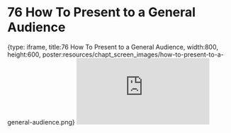 # 76 How To Present to a General Audience
 
{type: iframe, title:76 How To Present to a General Audience, width:800, height:600, poster:resources/chapt_screen_images/how-to-present-to-a-general-audience.png}
![](https://datatrail-jhu.github.io/DataTrail_ReOrg/no_toc/how-to-present-to-a-general-audience.html)
 

 
